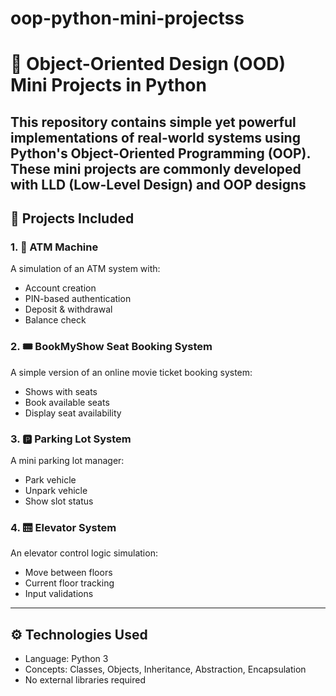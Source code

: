 # oop-python-mini-projectss
# 🧠 Object-Oriented Design (OOD) Mini Projects in Python

This repository contains simple yet powerful implementations of real-world systems using **Python's Object-Oriented Programming (OOP)**. These mini projects are commonly developed with **LLD (Low-Level Design)** and **OOP designs** 
---

## 📌 Projects Included

### 1. 🏦 ATM Machine
A simulation of an ATM system with:
- Account creation
- PIN-based authentication
- Deposit & withdrawal
- Balance check

### 2. 🎟️ BookMyShow Seat Booking System
A simple version of an online movie ticket booking system:
- Shows with seats
- Book available seats
- Display seat availability

### 3. 🅿️ Parking Lot System
A mini parking lot manager:
- Park vehicle
- Unpark vehicle
- Show slot status

### 4. 🛗 Elevator System
An elevator control logic simulation:
- Move between floors
- Current floor tracking
- Input validations

---

## ⚙️ Technologies Used

- Language: Python 3
- Concepts: Classes, Objects, Inheritance, Abstraction, Encapsulation
- No external libraries required
